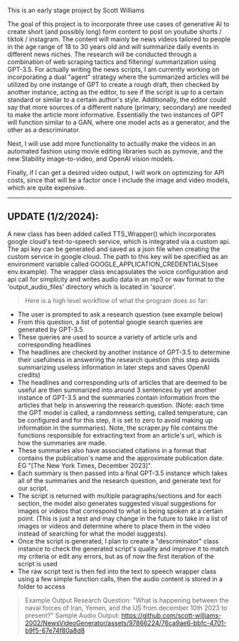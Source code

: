 This is an early stage project by Scott Williams

The goal of this project is to incorporate three use cases of generative AI to create short (and possibly long) form content to post on youtube shorts / tiktok / instagram. The content will mainly be news videos tailored to people in the age range of 18 to 30 years old and will summarize daily events in different news niches. The research will be conducted through a combination of web scraping tactics and filtering/ summarization using GPT-3.5. For actually writing the news scripts, I am currently working on incorporating a dual "agent" strategy where the summarized articles will be utilized by one instange of GPT to create a rough draft, then checked by another instance, acting as the editor, to see if the script is up to a certain standard or similar to a certain author's style. Additionally, the editor could say that more sources of a different nature (primary, secondary) are needed to make the article more informative. Essentially the two instances of GPT will function similar to a GAN, where one model acts as a generator, and the other as a descriminator. 

Next, I will use add more functionality to actually make the videos in an automated fashion using movie editing libraries such as pymovie, and the new Stability image-to-video, and OpenAI vision models. 

Finally, if I can get a desired video output, I will work on optimizing for API costs, since that will be a factor once I include the image and video models, which are quite expensive. 

-------------------
UPDATE (1/2/2024):
-------------------
A new class has been added called TTS_Wrapper() which incorporates google cloud's text-to-speech service, which is integrated via a custom api. The api key can be generated and saved as a json file when creating the custom service in google cloud. The path to this key will be specified as an environment variable called GOOGLE_APPLICATION_CREDENTIALS(see env.example). The wrapper class encapsulates the voice configuration and api call for simplicity and writes audio data in an mp3 or wav format to the 'output_audio_files' directory which is located in 'source'. 

> Here is a high level workflow of what the program does so far:
  - The user is prompted to ask a research question (see example below)
  - From this question, a list of potential google search queries are generated by GPT-3.5
  - These queries are used to source a variety of article urls and corresponding headlines
  - The headlines are checked by another instance of GPT-3.5 to determine their usefulness in answering the research question (this step avoids summarizing useless information in later steps and saves OpenAI credits)
  - The headlines and corresponding urls of articles that are deemed to be useful are then summarized into around 3 sentences by yet another instance of GPT-3.5 and the summaries contain information from the articles that help in answering the research question. (Note: each time the GPT model is called, a randomness setting, called temperature, can be configured and for this step, it is set to zero to avoid making up information in the summaries). Note, the scraper.py file contains the functions responsible for extracting text from an article's url, which is how the summaries are made. 
  - These summaries also have associated citations in a format that contains the publication's name and the approximate publication date. EG "[The New York Times, December 2023]".
  - Each summary is then passed into a final GPT-3.5 instance which takes all of the summaries and the research question, and generate text for our script.
  - The script is returned with multiple paragraphs/sections and for each section, the model also generates suggested visual suggestions for images or videos that correspond to what is being spoken at a certain point. (This is just a test and may change in the future to take in a list of images or videos and determine where to place them in the video instead of searching for what the model suggests).
  - Once the script is generated, I plan to create a "descriminator" class instance to check the generated script's quality and improve it to match my criteria or edit any errors, but as of now the first iteration of the script is used
  - The raw script text is then fed into the text to speech wrapper class using a few simple function calls, then the audio content is stored in a folder to access

> Example Output
Research Question: "What is happening between the naval forces of Iran, Yemen, and the US from december 10th 2023 to present?"
Sample Audio Output:
https://github.com/scott-williams-2002/NewsVideoGenerator/assets/97866224/76ca9ae6-bbfc-4701-b9f5-67e74f80a8d8




